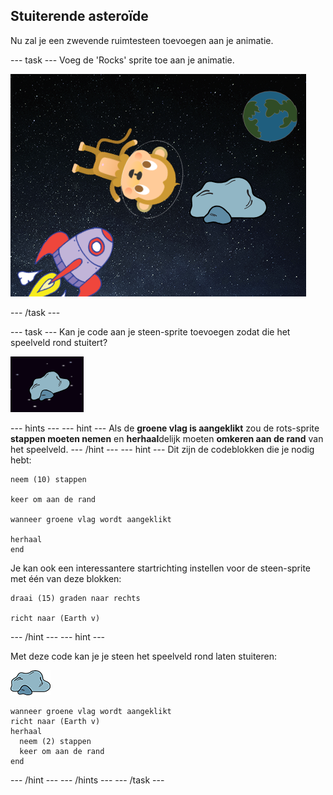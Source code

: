 ## Stuiterende asteroïde

Nu zal je een zwevende ruimtesteen toevoegen aan je animatie.

\--- task \--- Voeg de 'Rocks' sprite toe aan je animatie.

![Adding a rock sprite](images/space-rock-sprite.png)

\--- /task \---

\--- task \--- Kan je code aan je steen-sprite toevoegen zodat die het speelveld rond stuitert?

![Testing a bouncing rock](images/space-bounce-test.png)

\--- hints \--- \--- hint \--- Als de **groene vlag is aangeklikt** zou de rots-sprite **stappen moeten nemen** en **herhaal**delijk moeten **omkeren aan de rand** van het speelveld. \--- /hint \--- \--- hint \--- Dit zijn de codeblokken die je nodig hebt:

```blocks3
neem (10) stappen

keer om aan de rand

wanneer groene vlag wordt aangeklikt

herhaal
end
```

Je kan ook een interessantere startrichting instellen voor de steen-sprite met één van deze blokken:

```blocks3
draai (15) graden naar rechts

richt naar (Earth v)
```

\--- /hint \--- \--- hint \---

Met deze code kan je je steen het speelveld rond laten stuiteren:

![Steen-sprite](images/sprite-rock.png)

```blocks3
wanneer groene vlag wordt aangeklikt
richt naar (Earth v)
herhaal 
  neem (2) stappen
  keer om aan de rand
end
```

\--- /hint \--- \--- /hints \--- \--- /task \---